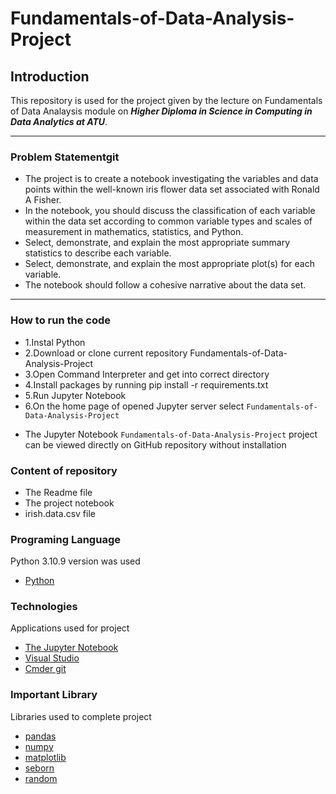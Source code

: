 # Fundamentals-of-Data-Analysis-Project

## Introduction
This repository is used for the project given by the lecture on
Fundamentals of Data Analaysis module on <em><strong>Higher Diploma in Science in Computing in Data Analytics at ATU</strong></em>.  
***
### Problem Statementgit 

* The project is to create a notebook investigating the variables and
data points within the well-known iris flower data set associated
with Ronald A Fisher.
* In the notebook, you should discuss the classification of each
variable within the data set according to common variable types
and scales of measurement in mathematics, statistics, and Python.
* Select, demonstrate, and explain the most appropriate summary
statistics to describe each variable.
* Select, demonstrate, and explain the most appropriate plot(s) for
each variable.
* The notebook should follow a cohesive narrative about the data
set.
***
### How to run the code
+ 1.Instal Python 
+ 2.Download or clone current repository Fundamentals-of-Data-Analysis-Project
+ 3.Open Command Interpreter and get into correct directory
+ 4.Install packages by running pip install -r requirements.txt 
+ 5.Run Jupyter Notebook
+ 6.On the home page of opened Jupyter server select <code>Fundamentals-of-Data-Analysis-Project</code>

* The Jupyter Notebook <code>Fundamentals-of-Data-Analysis-Project</code> project can be viewed directly on GitHub repository without installation 


### Content of repository 
* The Readme file
* The project notebook 
* irish.data.csv file 


### Programing Language 
Python 3.10.9 version was used
* [Python](https://www.python.org/)

### Technologies 
Applications used for project
* [The Jupyter Notebook](https://jupyter.org/)
* [Visual Studio](https://code.visualstudio.com/)
* [Cmder git](https://cmder.app/)

### Important Library 
Libraries used to complete project
* [pandas](https://pandas.pydata.org/)
* [numpy](https://numpy.org/)
* [matplotlib](https://matplotlib.org/)
* [seborn](https://seaborn.pydata.org/)
* [random](https://docs.python.org/3/library/random.html)
